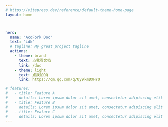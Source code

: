 ```yaml
---
# https://vitepress.dev/reference/default-theme-home-page
layout: home



hero:
  name: "AcoFork Doc"
  text: "idk"
  # tagline: My great project tagline
  actions:
    - theme: brand
      text: 点我看文档
      link: /doc
    - theme: light
      text: 点我加QQ
      link: https://qm.qq.com/q/Uy9kmDXHYO

# features:
#   - title: Feature A
#     details: Lorem ipsum dolor sit amet, consectetur adipiscing elit
#   - title: Feature B
#     details: Lorem ipsum dolor sit amet, consectetur adipiscing elit
#   - title: Feature C
#     details: Lorem ipsum dolor sit amet, consectetur adipiscing elit
---
```


<script setup>
import NodeInfo from './components/NodeInfo.vue'; // 导入组件
</script>

<ClientOnly>
<NodeInfo />
</ClientOnly>